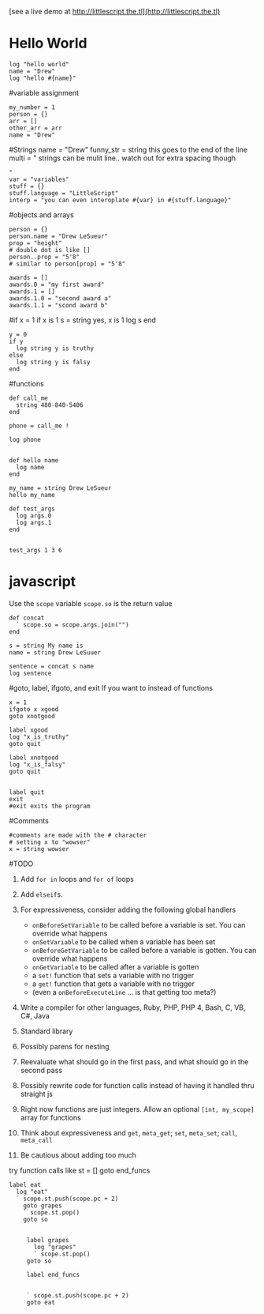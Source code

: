 [see a live demo at http://littlescript.the.tl](http://littlescript.the.tl)

# Hello World
    
    log "hello world"
    name = "Drew"
    log "hello #{name}"

#variable assignment

    my_number = 1
    person = {}
    arr = []
    other_arr = arr
    name = "Drew"

#Strings
    name = "Drew"
    funny_str = string this goes to the end of the line
    multi = "
      strings can be mulit line.. watch out for extra spacing though

    "
    var = "variables"
    stuff = {}
    stuff.language = "LittleScript"
    interp = "you can even interoplate #{var} in #{stuff.language}"


#objects and arrays

    person = {}
    person.name = "Drew LeSueur"
    prop = "height"
    # double dot is like []
    person..prop = "5'8"
    # similar to person[prop] = "5'8"

    awards = []
    awards.0 = "my first award"
    awards.1 = []
    awards.1.0 = "second award a"
    awards.1.1 = "scond award b"

#if
    x = 1
    if x is 1
      s = string yes, x is 1
      log s
    end

    y = 0
    if y
      log string y is truthy
    else
      log string y is falsy
    end

#functions

    def call_me
      string 480-840-5406
    end

    phone = call_me !

    log phone


    def hello name
      log name
    end

    my_name = string Drew LeSueur
    hello my_name

    def test_args
      log args.0
      log args.1
    end


    test_args 1 3 6

# javascript
Use the `scope` variable
`scope.so` is the return value

    def concat
      ` scope.so = scope.args.join("")
    end

    s = string My name is
    name = string Drew LeSuuer

    sentence = concat s name
    log sentence


#goto, label, ifgoto, and exit
If you want to instead of functions

    x = 1
    ifgoto x xgood
    goto xnotgood

    label xgood
    log "x_is_truthy"
    goto quit

    label xnotgood
    log "x_is_falsy"
    goto quit


    label quit
    exit
    #exit exits the program


#Comments

    #comments are made with the # character
    # setting x to "wowser"
    x = string wowser

#TODO

1. Add `for in` loops and `for of` loops
1. Add `elseif`s. 
2. For expressiveness, consider adding the following global handlers

    * `onBeforeSetVariable` to be called before a variable is set. You can override what happens
    * `onSetVariable` to be called when a variable has been set
    * `onBeforeGetVariable` to be called before a variable is gotten. You can override what happens
    * `onGetVariable` to be called after a variable is gotten
    * a `set!` function that sets a variable with no trigger
    * a `get!` function that gets a variable with no trigger
    * (even a `onBeforeExecuteLine` ... is that getting too meta?)

3. Write a compiler for other languages, Ruby, PHP, PHP 4, Bash, C, VB, C#, Java
4. Standard library
4. Possibly parens for nesting
5. Reevaluate what should go in the first pass, and what should go in the second pass
5. Possibly rewrite code for function calls instead of having it handled thru straight js
6. Right now functions are just integers. Allow an optional `[int, my_scope]` array for functions
6. Think about expressiveness and `get`, `meta_get`; `set`, `meta_set`; `call`, `meta_call`
6. Be cautious about adding too much



 try function calls like 
    st = []
    goto end_funcs

    label eat
      log "eat"
      ` scope.st.push(scope.pc + 2)
        goto grapes
        ` scope.st.pop()
        goto so
         

         label grapes
           log "grapes"
           ` scope.st.pop()
         goto so

         label end_funcs


         ` scope.st.push(scope.pc + 2)
         goto eat


